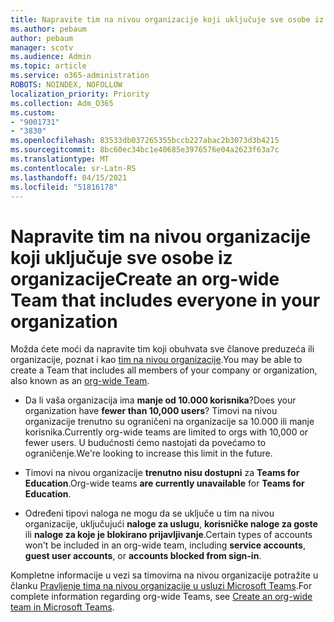 ```yaml
---
title: Napravite tim na nivou organizacije koji uključuje sve osobe iz organizacije
ms.author: pebaum
author: pebaum
manager: scotv
ms.audience: Admin
ms.topic: article
ms.service: o365-administration
ROBOTS: NOINDEX, NOFOLLOW
localization_priority: Priority
ms.collection: Adm_O365
ms.custom:
- "9001731"
- "3830"
ms.openlocfilehash: 83533db037265355bccb227abac2b3073d3b4215
ms.sourcegitcommit: 8bc60ec34bc1e40685e3976576e04a2623f63a7c
ms.translationtype: MT
ms.contentlocale: sr-Latn-RS
ms.lasthandoff: 04/15/2021
ms.locfileid: "51816178"
---
```

# <a name="create-an-org-wide-team-that-includes-everyone-in-your-organization"></a><span data-ttu-id="86ef0-102">Napravite tim na nivou organizacije koji uključuje sve osobe iz organizacije</span><span class="sxs-lookup"><span data-stu-id="86ef0-102">Create an org-wide Team that includes everyone in your organization</span></span>

<span data-ttu-id="86ef0-103">Možda ćete moći da napravite tim koji obuhvata sve članove preduzeća ili organizacije, poznat i kao [tim na nivou organizacije](https://docs.microsoft.com/microsoftteams/create-an-org-wide-team).</span><span class="sxs-lookup"><span data-stu-id="86ef0-103">You may be able to create a Team that includes all members of your company or organization, also known as an [org-wide Team](https://docs.microsoft.com/microsoftteams/create-an-org-wide-team).</span></span>

- <span data-ttu-id="86ef0-104">Da li vaša organizacija ima **manje od 10.000 korisnika**?</span><span class="sxs-lookup"><span data-stu-id="86ef0-104">Does your organization have **fewer than 10,000 users**?</span></span> <span data-ttu-id="86ef0-105">Timovi na nivou organizacije trenutno su ograničeni na organizacije sa 10.000 ili manje korisnika.</span><span class="sxs-lookup"><span data-stu-id="86ef0-105">Currently org-wide teams are limited to orgs with 10,000 or fewer users.</span></span> <span data-ttu-id="86ef0-106">U budućnosti ćemo nastojati da povećamo to ograničenje.</span><span class="sxs-lookup"><span data-stu-id="86ef0-106">We're looking to increase this limit in the future.</span></span>

- <span data-ttu-id="86ef0-107">Timovi na nivou organizacije **trenutno nisu dostupni** za **Teams for Education**.</span><span class="sxs-lookup"><span data-stu-id="86ef0-107">Org-wide teams **are currently unavailable** for **Teams for Education**.</span></span>

- <span data-ttu-id="86ef0-108">Određeni tipovi naloga ne mogu da se uključe u tim na nivou organizacije, uključujući **naloge za uslugu**, **korisničke naloge za goste** ili **naloge za koje je blokirano prijavljivanje**.</span><span class="sxs-lookup"><span data-stu-id="86ef0-108">Certain types of accounts won't be included in an org-wide team, including **service accounts**, **guest user accounts**, or **accounts blocked from sign-in**.</span></span>

<span data-ttu-id="86ef0-109">Kompletne informacije u vezi sa timovima na nivou organizacije potražite u članku [Pravljenje tima na nivou organizacije u usluzi Microsoft Teams](https://docs.microsoft.com/microsoftteams/create-an-org-wide-team).</span><span class="sxs-lookup"><span data-stu-id="86ef0-109">For complete information regarding org-wide Teams, see [Create an org-wide team in Microsoft Teams](https://docs.microsoft.com/microsoftteams/create-an-org-wide-team).</span></span> 
